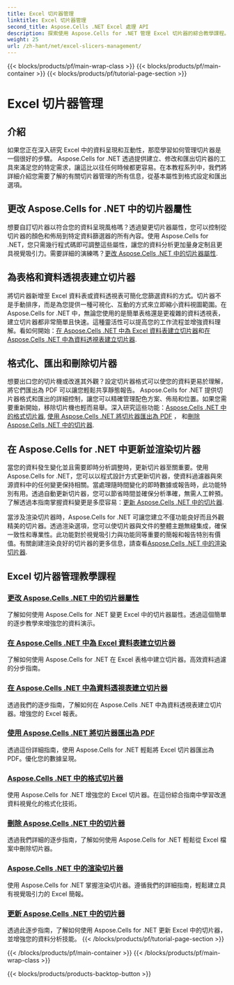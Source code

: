 ```yaml
---
title: Excel 切片器管理
linktitle: Excel 切片器管理
second_title: Aspose.Cells .NET Excel 處理 API
description: 探索使用 Aspose.Cells for .NET 管理 Excel 切片器的綜合教學課程。了解如何輕鬆建立、更新、格式化和匯出切片器。
weight: 25
url: /zh-hant/net/excel-slicers-management/
---
```


{{< blocks/products/pf/main-wrap-class >}}
{{< blocks/products/pf/main-container >}}
{{< blocks/products/pf/tutorial-page-section >}}

# Excel 切片器管理

## 介紹

如果您正在深入研究 Excel 中的資料呈現和互動性，那麼學習如何管理切片器是一個很好的步驟。 Aspose.Cells for .NET 透過提供建立、修改和匯出切片器的工具來滿足您的特定需求，讓這比以往任何時候都更容易。在本教程系列中，我們將詳細介紹您需要了解的有關切片器管理的所有信息，從基本屬性到格式設定和匯出選項。

## 更改 Aspose.Cells for .NET 中的切片器屬性
想要自訂切片器以符合您的資料呈現風格嗎？透過變更切片器屬性，您可以控制從切片器的顏色和佈局到特定資料篩選器的所有內容。使用 Aspose.Cells for .NET，您只需幾行程式碼即可調整這些屬性，讓您的資料分析更加量身定制且更具視覺吸引力。需要詳細的演練嗎？[更改 Aspose.Cells .NET 中的切片器屬性](./change-slicer-properties/).

## 為表格和資料透視表建立切片器
將切片器新增至 Excel 資料表或資料透視表可簡化您篩選資料的方式。切片器不是手動排序，而是為您提供一種可視化、互動的方式來立即縮小資料視圖範圍。在 Aspose.Cells for .NET 中，無論您使用的是簡單表格還是更複雜的資料透視表，建立切片器都非常簡單且快速。這種靈活性可以提高您的工作流程並增強資料理解。看如何開始：[在 Aspose.Cells .NET 中為 Excel 資料表建立切片器](./create-slicer-excel-table/)和[在 Aspose.Cells .NET 中為資料透視表建立切片器](./create-slicer-pivot-table/).

## 格式化、匯出和刪除切片器
想要出口您的切片機或改進其外觀？設定切片器格式可以使您的資料更易於理解，將它們匯出為 PDF 可以讓您輕鬆共享靜態報告。 Aspose.Cells for .NET 提供切片器格式和匯出的詳細控制，讓您可以精確管理配色方案、佈局和位置。如果您需要重新開始，移除切片機也輕而易舉。深入研究這些功能：[Aspose.Cells .NET 中的格式切片器](./format-slicers/), [使用 Aspose.Cells .NET 將切片器匯出為 PDF](./export-slicer-to-pdf/) ， 和[刪除 Aspose.Cells .NET 中的切片器](./remove-slicers/).

## 在 Aspose.Cells for .NET 中更新並渲染切片器

當您的資料發生變化並且需要即時分析調整時，更新切片器至關重要。使用 Aspose.Cells for .NET，您可以以程式設計方式更新切片器，使資料過濾器與來源資料中的任何變更保持相關。當處理隨時間變化的即時數據或報告時，此功能特別有用。透過自動更新切片器，您可以節省時間並確保分析準確，無需人工幹預。了解透過本指南掌握資料變更是多麼容易：[更新 Aspose.Cells .NET 中的切片器](./update-slicers/).

當涉及渲染切片器時，Aspose.Cells for .NET 可讓您建立不僅功能良好而且外觀精美的切片器。透過渲染選項，您可以使切片器與文件的整體主題無縫集成，確保一致性和專業性。此功能對於視覺吸引力與功能同等重要的簡報和報告特別有價值。有關創建渲染良好的切片器的更多信息，請查看[Aspose.Cells .NET 中的渲染切片器](./render-slicers/).

## Excel 切片器管理教學課程
### [更改 Aspose.Cells .NET 中的切片器屬性](./change-slicer-properties/)
了解如何使用 Aspose.Cells for .NET 變更 Excel 中的切片器屬性。透過這個簡單的逐步教學來增強您的資料演示。
### [在 Aspose.Cells .NET 中為 Excel 資料表建立切片器](./create-slicer-excel-table/)
了解如何使用 Aspose.Cells for .NET 在 Excel 表格中建立切片器。高效資料過濾的分步指南。
### [在 Aspose.Cells .NET 中為資料透視表建立切片器](./create-slicer-pivot-table/)
透過我們的逐步指南，了解如何在 Aspose.Cells .NET 中為資料透視表建立切片器。增強您的 Excel 報表。
### [使用 Aspose.Cells .NET 將切片器匯出為 PDF](./export-slicer-to-pdf/)
透過這份詳細指南，使用 Aspose.Cells for .NET 輕鬆將 Excel 切片器匯出為 PDF。優化您的數據呈現。
### [Aspose.Cells .NET 中的格式切片器](./format-slicers/)
使用 Aspose.Cells for .NET 增強您的 Excel 切片器。在這份綜合指南中學習改進資料視覺化的格式化技術。
### [刪除 Aspose.Cells .NET 中的切片器](./remove-slicers/)
透過我們詳細的逐步指南，了解如何使用 Aspose.Cells for .NET 輕鬆從 Excel 檔案中刪除切片器。
### [Aspose.Cells .NET 中的渲染切片器](./render-slicers/)
使用 Aspose.Cells for .NET 掌握渲染切片器。遵循我們的詳細指南，輕鬆建立具有視覺吸引力的 Excel 簡報。
### [更新 Aspose.Cells .NET 中的切片器](./update-slicers/)
透過此逐步指南，了解如何使用 Aspose.Cells for .NET 更新 Excel 中的切片器，並增強您的資料分析技能。
{{< /blocks/products/pf/tutorial-page-section >}}

{{< /blocks/products/pf/main-container >}}
{{< /blocks/products/pf/main-wrap-class >}}

{{< blocks/products/products-backtop-button >}}
